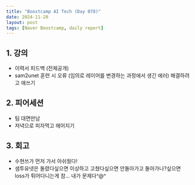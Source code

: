 ```yaml
---
title: "Boostcamp AI Tech (Day 078)"
date: 2024-11-20
layout: post
tags: [Naver Boostcamp, daily report]
---
```

## 1. 강의
- 이력서 피드백 (전체공개)
- sam2unet 훈련 시 오류 (임의로 레이어를 변경하는 과정에서 생긴 에러) 해결하려고 애쓰기

## 2. 피어세션
- 팀 대면만남
- 저녁으로 피자먹고 헤어지기

## 3. 회고
- 수현쓰가 먼저 가서 아쉬웠다!
- 샘투유넷은 돌렸다싶으면 이상하고 고쳤다싶으면 안돌아가고 돌아가나?싶으면 loss가 튀어다니는게 참... 내가 문제다^@^